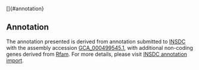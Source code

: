 []{#annotation}

Annotation
----------

The annotation presented is derived from annotation submitted to
[INSDC](http://www.insdc.org) with the assembly accession
[GCA\_000499545.1](http://www.ebi.ac.uk/ena/data/view/GCA_000499545.1),
with additional non-coding genes derived from
[Rfam](http://rfam.xfam.org/). For more details, please visit [INSDC
annotation
import](http://ensemblgenomes.org/info/data/insdc_annotation).
